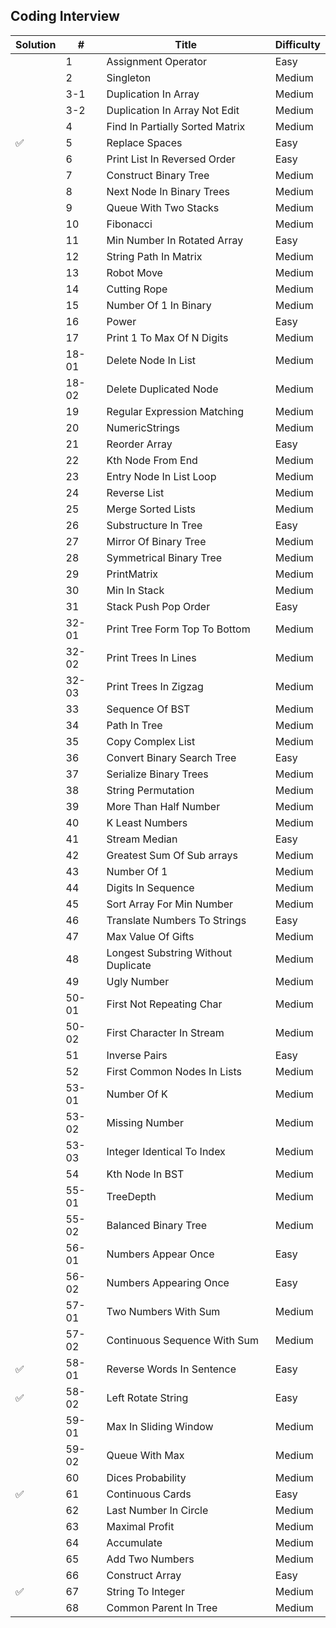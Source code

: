 
## Coding Interview

| Solution    | #    | Title    | Difficulty |
| ----------- | -----|--------------------------------------|----------- |
|             | 1    | Assignment Operator                  | Easy       |
|             | 2    | Singleton                            | Medium     |
|             | 3-1  | Duplication In Array                 | Medium     |
|             | 3-2  | Duplication In Array Not Edit        | Medium     |
|             | 4    | Find In Partially Sorted Matrix      | Medium     |
|      ✅       | 5    | Replace Spaces                       | Easy     |
|             | 6    | Print List In Reversed Order         | Easy       |
|             | 7    | Construct Binary Tree                | Medium     |
|             | 8    | Next Node In Binary Trees            | Medium     |
|             | 9    | Queue With Two Stacks                | Medium     |
|             | 10   | Fibonacci                            | Medium     |
|             | 11   | Min Number In Rotated Array          | Easy       |
|             | 12    | String Path In Matrix               | Medium     |
|             | 13    | Robot Move                          | Medium     |
|             | 14    | Cutting Rope                        | Medium     |
|             | 15    | Number Of 1 In Binary               | Medium     |
|             | 16    | Power                               | Easy       |
|             | 17    | Print 1 To Max Of N Digits          | Medium     |
|             | 18-01 | Delete Node In List                 | Medium     |
|             | 18-02 | Delete Duplicated Node              | Medium     |
|             | 19    | Regular Expression Matching         | Medium     |
|             | 20    | NumericStrings                      | Medium     |
|             | 21    | Reorder Array                       | Easy       |
|             | 22    | Kth Node From End                   | Medium     |
|             | 23    | Entry Node In List Loop             | Medium     |
|             | 24    | Reverse List                        | Medium     |
|             | 25    | Merge Sorted Lists                  | Medium     |
|             | 26    | Substructure In Tree                | Easy       |
|             | 27    | Mirror Of Binary Tree               | Medium     |
|             | 28    | Symmetrical Binary Tree             | Medium     |
|             | 29    | PrintMatrix                         | Medium     |
|             | 30    | Min In Stack                        | Medium     |
|             | 31    | Stack Push Pop Order                | Easy       |
|             | 32-01 | Print Tree Form Top To Bottom       | Medium     |
|             | 32-02 | Print Trees In Lines                | Medium     |
|             | 32-03 | Print Trees In Zigzag               | Medium     |
|             | 33    | Sequence Of BST                     | Medium     |
|             | 34    | Path In Tree                        | Medium     |
|             | 35    | Copy Complex List                   | Medium     |
|             | 36    | Convert Binary Search Tree          | Easy       |
|             | 37    | Serialize Binary Trees              | Medium     |
|             | 38    | String Permutation                  | Medium     |
|             | 39    | More Than Half Number               | Medium     |
|             | 40    | K Least Numbers                     | Medium     |
|             | 41    | Stream Median                       | Easy       |
|             | 42    | Greatest Sum Of Sub arrays          | Medium     |
|             | 43    | Number Of 1                         | Medium     |
|             | 44    | Digits In Sequence                  | Medium     |
|             | 45    | Sort Array For Min Number           | Medium     |
|             | 46    | Translate Numbers To Strings        | Easy       |
|             | 47    | Max Value Of Gifts                  | Medium     |
|             | 48    | Longest Substring Without Duplicate | Medium     |
|             | 49    | Ugly Number                         | Medium     |
|             | 50-01 | First Not Repeating Char            | Medium     |
|             | 50-02 | First Character In Stream           | Medium     |
|             | 51    | Inverse Pairs                       | Easy       |
|             | 52    | First Common Nodes In Lists         | Medium     |
|             | 53-01 | Number Of K                         | Medium     |
|             | 53-02 | Missing Number                      | Medium     |
|             | 53-03 | Integer Identical To Index          | Medium     |
|             | 54    | Kth Node In BST                     | Medium     |
|             | 55-01 | TreeDepth                           | Medium     |
|             | 55-02 | Balanced Binary Tree                | Medium     |
|             | 56-01 | Numbers Appear Once                 | Easy       |
|             | 56-02 | Numbers Appearing Once              | Easy       |
|             | 57-01 | Two Numbers With Sum                | Medium     |
|             | 57-02 | Continuous Sequence With Sum        | Medium     |
|      ✅       | 58-01 | Reverse Words In Sentence           | Easy     |
|      ✅       | 58-02 | Left Rotate String                  | Easy     |
|             | 59-01 | Max In Sliding Window               | Medium     |
|             | 59-02 | Queue With Max                      | Medium     |
|             | 60    | Dices Probability                   | Medium     |
|      ✅       | 61    | Continuous Cards                    | Easy       |
|             | 62    | Last Number In Circle               | Medium     |
|             | 63    | Maximal Profit                      | Medium     |
|             | 64    | Accumulate                          | Medium     |
|             | 65    | Add Two Numbers                     | Medium     |
|             | 66    | Construct Array                     | Easy       |
|       ✅      | 67    | String To Integer                   | Medium     |
|             | 68    | Common Parent In Tree               | Medium     |
